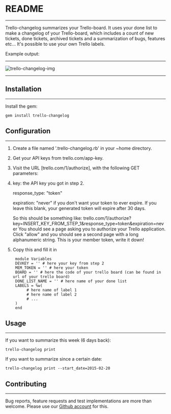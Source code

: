 # README
---------

Trello-changelog summarizes your Trello-board.
It uses your done list to make a changelog of your Trello-board, which includes a count of new tickets, done tickets, archived tickets and a summarization of bugs, features etc...
It's possible to use your own Trello labels.

Example output:

--------
![trello-changelog-img](http://i.imgur.com/01Hxjmt.png) 

--------

## Installation
-----------

Install the gem:

`gem install trello-changelog`

## Configuration
---------

1. Create a file named '.trello-changelog.rb' in your ~home directory.

2. Get your API keys from trello.com/app-key.

3. Visit the URL [trello.com/1/authorize], with the following GET parameters:


4. 	key: the API key you got in step 2.

	response_type: "token"
	
	expiration: "never" if you don't want your token to ever expire. If you leave this blank, your generated token will expire after 30 days.
	
	So this should be something like: trello.com/1/authorize?	key=INSERT_KEY_FROM_STEP_1&response_type=token&expiration=never
	You should see a page asking you to authorize your Trello application. Click "allow" and 	you should see a second page with a long alphanumeric string. This is your member token, 	write it down!

5. Copy this and fill it in
	
		module Variables  
		DEVKEY = '' # here your key from step 2
  	 	MEM_TOKEN = '' # here your token
  	 	BOARD = '' # here the code of your trello board (can be found in url of your trello board)
  	 	DONE_LIST_NAME = '' # here name of your done list 
  	 	LABELS = %w( 
    		 # here name of label 1
   			 # here name of label 2
   			 # ...
   		)          
		end



## Usage
----------

If you want to summarize this week (6 days back): 

`trello-changelog print`

If you want to summarize since a certain date:

`trello-changelog print --start_date=2015-02-20`

## Contributing
----------

Bug reports, feature requests and test implementations are more than welcome. Please use our [Github account](https://github.com/openminds/trello-changelog) for this.
